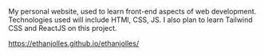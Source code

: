 My personal website, used to learn front-end aspects of web development.
Technologies used will include HTMl, CSS, JS. I also plan to learn Tailwind CSS and ReactJS on this project.

https://ethanjolles.github.io/ethanjolles/
